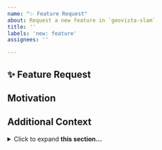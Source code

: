 ```yaml
---
name: "✨ Feature Request"
about: Request a new feature in `geovista-slam`
title: ''
labels: 'new: feature'
assignees: ''

---
```


## ✨ Feature Request
<!-- Provide a clear and concise description of the proposed feature -->

## Motivation
<!-- Is your feature request related to an existing issue? -->
<!-- I'm always frustrated when ... -->

## Additional Context
<!-- Provide further information to help us better understand -->
<details>
<summary>Click to expand <b>this section...</b></summary>

```shell
Please provide additional verbose information here e.g., references, screenshots, listings etc
```
</details>

